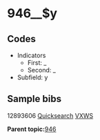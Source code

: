 # 946\_\_$y

## Codes

-   Indicators
    -   First: \_
    -   Second: \_
-   Subfield: y

## Sample bibs

12893606 [Quicksearch](https://search.library.yale.edu/catalog/12893606) [VXWS](http://prodorbis.library.yale.edu:7014/vxws/GetHoldingsService?bibId=12893606)

**Parent topic:**[946](../../tags/946/946.md)

